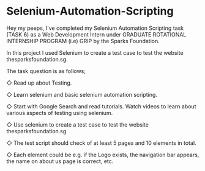 # Selenium-Automation-Scripting

Hey my peeps,
I've completed my Selenium Automation Scripting task (TASK 6) as a Web Development Intern under GRADUATE ROTATIONAL INTERNSHIP PROGRAM (i.e) GRIP by the Sparks Foundation.

In this project I used Selenium to create a test case to test the website thesparksfoundation.sg.

The task question is as follows;

◇ Read up about Testing. 

◇ Learn selenium and basic selenium automation scripting.

◇ Start with Google Search and read tutorials. Watch videos to 
learn about various aspects of testing using selenium.

◇ Use selenium to create a test case to test the website 
thesparksfoundation.sg 

◇ The test script should check of at least 5 pages and 10 
elements in total. 

◇ Each element could be e.g. if the Logo exists, the navigation 
bar appears, the name on about us page is correct, etc.
